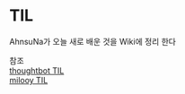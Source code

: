 # TIL
AhnsuNa가 오늘 새로 배운 것을 Wiki에 정리 한다

참조  
[thoughtbot TIL](https://github.com/thoughtbot/til)  
[milooy TIL](https://github.com/milooy/TIL)
